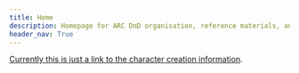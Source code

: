 ```yaml
---
title: Home
description: Homepage for ARC DnD organisation, reference materials, and information.
header_nav: True
---
```


[Currently this is just a link to the character creation information](./character_creation/index.md).
